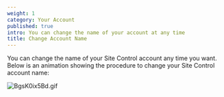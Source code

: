 ```yaml
---
weight: 1
category: Your Account
published: true
intro: You can change the name of your account at any time
title: Change Account Name
---
```

You can change the name of your Site Control account any time you want. Below is an animation showing the procedure to change your Site Control account name:

![BgsK0ix5Bd.gif]({{site.baseurl}}/img/BgsK0ix5Bd.gif)
